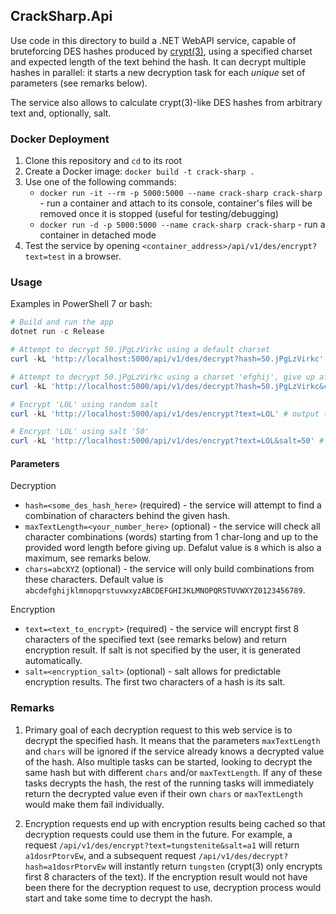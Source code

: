 ## CrackSharp.Api
Use code in this directory to build a .NET WebAPI service, capable of bruteforcing DES hashes produced by [crypt(3)](https://www.man7.org/linux/man-pages/man3/crypt.3.html), using a specified charset and expected length of the text behind the hash. It can decrypt multiple hashes in parallel: it starts a new decryption task for each *unique* set of parameters (see remarks below).

The service also allows to calculate crypt(3)-like DES hashes from arbitrary text and, optionally, salt.

### Docker Deployment
1. Clone this repository and `cd` to its root
2. Create a Docker image: `docker build -t crack-sharp .`
3. Use one of the following commands:
    - `docker run -it --rm -p 5000:5000 --name crack-sharp crack-sharp` - run a container and attach to its console, container's files will be removed once it is stopped (useful for testing/debugging)
    - `docker run -d -p 5000:5000 --name crack-sharp crack-sharp` - run a container in detached mode
4. Test the service by opening `<container_address>/api/v1/des/encrypt?text=test` in a browser.

### Usage
Examples in PowerShell 7 or bash:
```powershell
# Build and run the app
dotnet run -c Release

# Attempt to decrypt 50.jPgLzVirkc using a default charset
curl -kL 'http://localhost:5000/api/v1/des/decrypt?hash=50.jPgLzVirkc' # output: hi

# Attempt to decrypt 50.jPgLzVirkc using a charset 'efghij', give up after trying 'jjj'
curl -kL 'http://localhost:5000/api/v1/des/decrypt?hash=50.jPgLzVirkc&chars=efghij&maxTextLength=3' # output: hi

# Encrypt 'LOL' using random salt
curl -kL 'http://localhost:5000/api/v1/des/encrypt?text=LOL' # output (something like): FAzlTwVAZ1NZ2

# Encrypt 'LOL' using salt '50'
curl -kL 'http://localhost:5000/api/v1/des/encrypt?text=LOL&salt=50' # output: 50cI2vYkF0YU2
```

#### Parameters
Decryption
- `hash=<some_des_hash_here>` (required) - the service will attempt to find a combination of characters behind the given hash.
- `maxTextLength=<your_number_here>` (optional) - the service will check all character combinations (words) starting from 1 char-long and up to the provided word length before giving up. Defalut value is `8` which is also a maximum, see remarks below.
- `chars=abcXYZ` (optional) - the service will only build combinations from these characters. Default value is `abcdefghijklmnopqrstuvwxyzABCDEFGHIJKLMNOPQRSTUVWXYZ0123456789`.

Encryption
- `text=<text_to_encrypt>` (required) - the service will encrypt first 8 characters of the specified text (see remarks below) and return encryption result. If salt is not specified by the user, it is generated automatically.
- `salt=<encryption_salt>` (optional) - salt allows for predictable encryption results. The first two characters of a hash is its salt.

### Remarks
1. Primary goal of each decryption request to this web service is to decrypt the specified hash. It means that the parameters `maxTextLength` and `chars` will be ignored if the service already knows a decrypted value of the hash. Also multiple tasks can be started, looking to decrypt the same hash but with different `chars` and/or `maxTextLength`. If any of these tasks decrypts the hash, the rest of the running tasks will immediately return the decrypted value even if their own `chars` or `maxTextLength` would make them fail individually.

2. Encryption requests end up with encryption results being cached so that decryption requests could use them in the future. For example, a request `/api/v1/des/encrypt?text=tungstenite&salt=a1` will return `a1dosrPtorvEw`, and a subsequent request `/api/v1/des/decrypt?hash=a1dosrPtorvEw` will instantly return `tungsten` (crypt(3) only encrypts first 8 characters of the text). If the encryption result would not have been there for the decryption request to use, decryption process would start and take some time to decrypt the hash.
